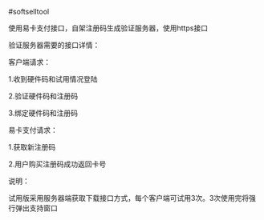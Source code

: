 #softselltool

使用易卡支付接口，自架注册码生成验证服务器，使用https接口

验证服务器需要的接口详情：

客户端请求：

1.收到硬件码和试用情况登陆

2.验证硬件码和注册码

3.绑定硬件码和注册码

易卡支付请求：

1.获取新注册码

2.用户购买注册码成功返回卡号

说明：

试用版采用服务器端获取下载接口方式，每个客户端可试用3次。3次使用完将强行弹出支持窗口

